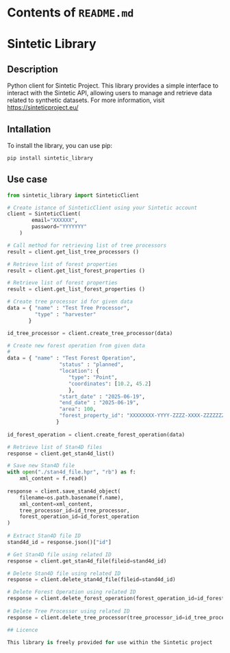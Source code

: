 # Contents of `README.md`

# Sintetic Library

## Description
Python client for Sintetic Project. This library provides a simple interface to interact with the Sintetic API, allowing users to manage and retrieve data related to synthetic datasets.
For more information, visit https://sinteticproject.eu/

## Intallation

To install the library, you can use pip:

```bash
pip install sintetic_library
```

## Use case


```python
from sintetic_library import SinteticClient

# Create istance of SinteticClient using your Sintetic account
client = SinteticClient(
        email="XXXXXX",
        password="YYYYYYY"
    )

# Call method for retrieving list of tree processors
result = client.get_list_tree_processors ()

# Retrieve list of forest properties
result = client.get_list_forest_properties () 

# Retrieve list of forest properties
result = client.get_list_forest_properties ()

# Create tree processor id for given data
data = { "name" : "Test Tree Processor",
         "type" : "harvester"    
       }        

id_tree_processor = client.create_tree_processor(data)

# Create new forest operation from given data
# 
data = { "name" : "Test Forest Operation",
                 "status" : "planned",
                 "location": {
                    "type": "Point",
                    "coordinates": [10.2, 45.2]
                    },  
                 "start_date" : "2025-06-19",
                 "end_date" : "2025-06-19", 
                 "area": 100,
                 "forest_property_id": "XXXXXXXX-YYYY-ZZZZ-XXXX-ZZZZZZZZZZZZ"
                }
        
id_forest_operation = client.create_forest_operation(data)       

# Retrieve list of Stan4D files
response = client.get_stan4d_list() 

# Save new Stan4D file
with open("./stan4d_file.hpr", "rb") as f:
    xml_content = f.read()
    
response = client.save_stan4d_object(
    filename=os.path.basename(f.name),
    xml_content=xml_content,
    tree_processor_id=id_tree_processor,
    forest_operation_id=id_forest_operation
)
    
# Extract Stan4D file ID    
stand4d_id = response.json()["id"]

# Get Stan4D file using related ID
response = client.get_stan4d_file(fileid=stand4d_id)

# Delete Stan4D file using related ID
response = client.delete_stan4d_file(fileid=stand4d_id)

# Delete Forest Operation using related ID
response = client.delete_forest_operation(forest_operation_id=id_forest_operation)
        
# Delete Tree Processor using related ID
response = client.delete_tree_processor(tree_processor_id=id_tree_processor)

## Licence

This library is freely provided for use within the Sintetic project